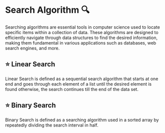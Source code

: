 <div>
  <h1>Search Algorithm 🔍</h1>
  <p>Searching algorithms are essential tools in computer science used to locate specific items within a collection of data. These algorithms are designed to efficiently navigate through data structures to find the desired information, making them fundamental in various applications such as databases, web search engines, and more.</p>
</div>

<div>
  <h2>⭐ Linear Search</h2>
  <p>Linear Search is defined as a sequential search algorithm that starts at one end and goes through each element of a list until the desired element is found otherwise, the search continues till the end of the data set.</p>
</div>
<div>
  <h2>⭐ Binary Search</h2>
  <p>Binary Search is defined as a searching algorithm used in a sorted array by repeatedly dividing the search interval in half. </p>
</div>
